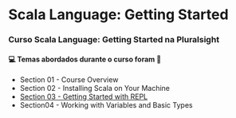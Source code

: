 # Scala Language: Getting Started
### Curso Scala Language: Getting Started na Pluralsight
#### :computer: Temas abordados durante o curso foram :rocket:
- Section 01 - Course Overview
- Section 02 - Installing Scala on Your Machine
- [Section 03 - Getting Started with REPL](https://github.com/romulovieira777/Scala_Language_Getting_Started/tree/main/Section%2003%20-%20Getting%20Started%20with%20REPL)
- Section04 - Working with Variables and Basic Types
